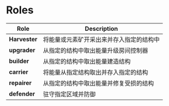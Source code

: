 # Roles

<!-- new table -->

| Role          | Description                              |
| ------------- | ---------------------------------------- |
| **Harvester** | 将能量或元素矿开采出来并存入指定的结构中 |
| **upgrader**  | 从指定的结构中取出能量升级房间控制器     |
| **builder**   | 从指定的结构中取出能量建造结构           |
| **carrier**   | 将能量从指定结构取出并存入指定的结构     |
| **repairer**  | 从指定的结构中取出能量并修复受损的结构   |
| **defender**  | 驻守指定区域并防御                       |
